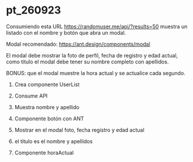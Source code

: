 # pt_260923

Consumiendo esta URL https://randomuser.me/api/?results=50 muestra un listado con el nombre y botón que abra un modal. 

Modal recomendado: https://ant.design/components/modal

El modal debe mostrar la foto de perfil, fecha de registro y edad actual, como titulo el modal debe tener su nombre completo con apellidos. 

BONUS: que el modal muestre la hora actual y se actualice cada segundo.


1. Crea componente UserList
2. Consume API
3. Muestra nombre y apellido
4. Componente botón con ANT
5. Mostrar en el modal foto, fecha registro y edad actual
6. el titulo es el nombre y apellidos

7. Componente horaActual
